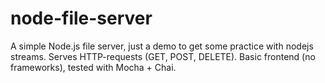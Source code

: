 # node-file-server
A simple Node.js file server, just a demo to get some practice with nodejs streams. 
Serves HTTP-requests (GET, POST, DELETE). Basic frontend (no frameworks), tested with Mocha + Chai.
